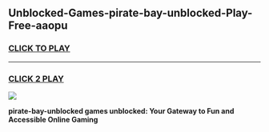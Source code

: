
## Unblocked-Games-pirate-bay-unblocked-Play-Free-aaopu
<h3>
<a href="https://premium76.site?title=pirate-bay-unblocked&ref=18A1">CLICK TO PLAY</a></h3>
<hr>

<h3>
<a href="https://premium76.site?title=pirate-bay-unblocked&ref=18A1">CLICK 2 PLAY</a>
  
</h3>

<a href="https://premium76.site?title=pirate-bay-unblocked&ref=18A1"><img src="https://clearcache.store/games.png"></a>


**pirate-bay-unblocked games unblocked: Your Gateway to Fun and Accessible Online Gaming**
